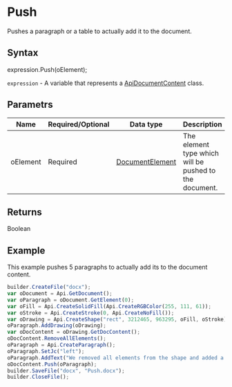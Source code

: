 # Push

Pushes a paragraph or a table to actually add it to the document.

## Syntax

expression.Push(oElement);

`expression` - A variable that represents a [ApiDocumentContent](../ApiDocumentContent.md) class.

## Parametrs

| **Name** | **Required/Optional** | **Data type** | **Description** |
| ------------- | ------------- | ------------- | ------------- |
| oElement | Required | [DocumentElement](../../../Enumerations/DocumentElement.md) | The element type which will be pushed to the document. |

## Returns

Boolean

## Example

This example pushes 5 paragraphs to actually add its to the document content.

```javascript
builder.CreateFile("docx");
var oDocument = Api.GetDocument();
var oParagraph = oDocument.GetElement(0);
var oFill = Api.CreateSolidFill(Api.CreateRGBColor(255, 111, 61));
var oStroke = Api.CreateStroke(0, Api.CreateNoFill());
var oDrawing = Api.CreateShape("rect", 3212465, 963295, oFill, oStroke);
oParagraph.AddDrawing(oDrawing);
var oDocContent = oDrawing.GetDocContent();
oDocContent.RemoveAllElements();
oParagraph = Api.CreateParagraph();
oParagraph.SetJc("left");
oParagraph.AddText("We removed all elements from the shape and added a new paragraph inside it.");
oDocContent.Push(oParagraph);
builder.SaveFile("docx", "Push.docx");
builder.CloseFile();
```